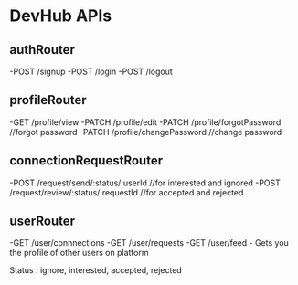 # DevHub APIs

## authRouter
-POST /signup
-POST /login
-POST /logout

## profileRouter
-GET /profile/view
-PATCH /profile/edit
-PATCH /profile/forgotPassword    //forgot password
-PATCH /profile/changePassword    //change password

## connectionRequestRouter
-POST /request/send/:status/:userId       //for interested and ignored 
-POST /request/review/:status/:requestId      //for accepted and rejected

## userRouter
-GET /user/connnections
-GET /user/requests
-GET /user/feed - Gets you the profile of other users on platform 

Status : ignore, interested, accepted, rejected
